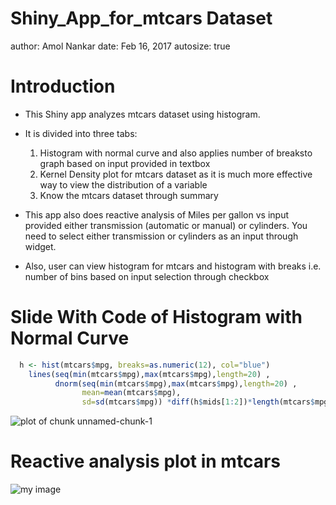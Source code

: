 Shiny_App_for_mtcars Dataset
========================================================
author: Amol Nankar
date: Feb 16, 2017
autosize: true

Introduction
========================================================

- This Shiny app analyzes mtcars dataset using histogram.  
- It is divided into three tabs: 
  
  1. Histogram with normal curve and also applies number of breaksto graph based on input provided in textbox 
  2. Kernel Density plot for mtcars dataset as it is much more effective way to view the distribution of a variable
  3. Know the mtcars dataset through summary
  
- This app also does reactive analysis of Miles per gallon vs input provided either transmission (automatic or manual)   or cylinders. You need to select either transmission or cylinders as an input through widget.
- Also, user can view histogram for mtcars and histogram with breaks i.e. number of bins based on input selection    through checkbox


Slide With Code of Histogram with Normal Curve
========================================================


```r
  h <- hist(mtcars$mpg, breaks=as.numeric(12), col="blue")
    lines(seq(min(mtcars$mpg),max(mtcars$mpg),length=20) ,
          dnorm(seq(min(mtcars$mpg),max(mtcars$mpg),length=20) ,
                mean=mean(mtcars$mpg),
                sd=sd(mtcars$mpg)) *diff(h$mids[1:2])*length(mtcars$mpg) , col="red", lwd=2)
```

![plot of chunk unnamed-chunk-1](Shiny_App_for_mtcars-figure/unnamed-chunk-1-1.png)

Reactive analysis plot in mtcars
========================================================

![my image](reactive_analysis.png)

